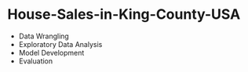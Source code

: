 # House-Sales-in-King-County-USA
+ Data Wrangling
+ Exploratory Data Analysis
+ Model Development
+ Evaluation
